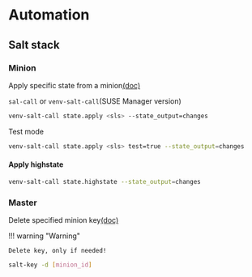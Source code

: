 # Automation

## Salt stack

### Minion

Apply specific state from a minion[(doc)](https://docs.saltproject.io/en/latest/ref/modules/all/salt.modules.state.html#module-salt.modules.state)

`sal-call` or `venv-salt-call`(SUSE Manager version)

```sh
venv-salt-call state.apply <sls> --state_output=changes
```

Test mode

```sh
venv-salt-call state.apply <sls> test=true --state_output=changes
```

#### Apply highstate

```sh
venv-salt-call state.highstate --state_output=changes
```

### Master

Delete specified minion key[(doc)](https://docs.saltproject.io/en/latest/ref/cli/salt-key.html)

!!! warning "Warning"

    Delete key, only if needed!

```sh
salt-key -d [minion_id]
```
